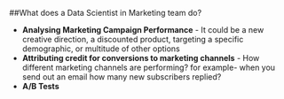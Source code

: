 ##What does a Data Scientist in Marketing team do?
* **Analysing Marketing Campaign Performance** - It could be a new creative direction, a discounted product, targeting a specific demographic, or multitude of other options
* **Attributing credit for conversions to marketing channels** - How different marketing channels are performing? for example- when you send out an email how many new subscribers replied?
* **A/B Tests**
